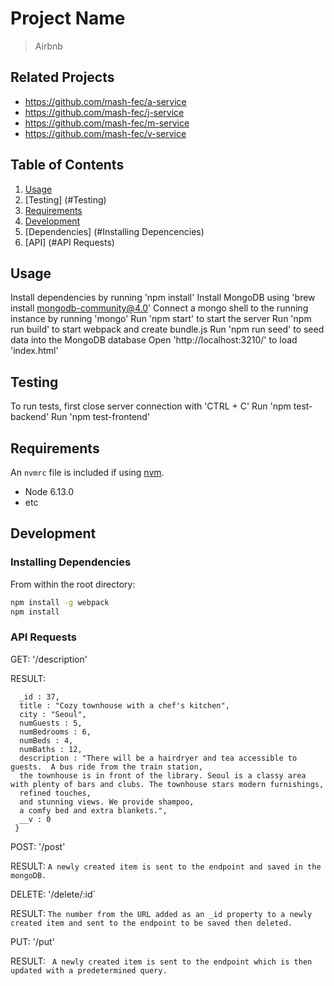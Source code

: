# Project Name

> Airbnb

## Related Projects

  - https://github.com/mash-fec/a-service
  - https://github.com/mash-fec/j-service
  - https://github.com/mash-fec/m-service
  - https://github.com/mash-fec/v-service

## Table of Contents

1. [Usage](#Usage)
2. [Testing] (#Testing)
3. [Requirements](#Requirements)
4. [Development](#Development)
5. [Dependencies] (#Installing Depencencies)
6. [API] (#API Requests)

## Usage

Install dependencies by running 'npm install'
Install MongoDB using 'brew install mongodb-community@4.0'
Connect a mongo shell to the running instance by running 'mongo'
Run 'npm start' to start the server
Run 'npm run build' to start webpack and create bundle.js
Run 'npm run seed' to seed data into the MongoDB database
Open 'http://localhost:3210/' to load 'index.html'

## Testing

To run tests, first close server connection with 'CTRL + C'
Run 'npm test-backend'
Run 'npm test-frontend'

## Requirements

An `nvmrc` file is included if using [nvm](https://github.com/creationix/nvm).

- Node 6.13.0
- etc

## Development

### Installing Dependencies

From within the root directory:

```sh
npm install -g webpack
npm install
```

### API Requests

GET: '/description'

RESULT:
```{
  _id : 37,
  title : "Cozy townhouse with a chef's kitchen",
  city : "Seoul",
  numGuests : 5,
  numBedrooms : 6,
  numBeds : 4,
  numBaths : 12,
  description : "There will be a hairdryer and tea accessible to guests.  A bus ride from the train station,
  the townhouse is in front of the library. Seoul is a classy area with plenty of bars and clubs. The townhouse stars modern furnishings,
  refined touches,
  and stunning views. We provide shampoo,
  a comfy bed and extra blankets.",
  __v : 0
 }
 ```

 POST: '/post'

 RESULT:
  ```A newly created item is sent to the endpoint and saved in the mongoDB.```

 DELETE: '/delete/:id`

 RESULT:
  ```The number from the URL added as an _id property to a newly created item and sent to the endpoint to be saved then deleted.```

 PUT: '/put'

 RESULT:
 ``` A newly created item is sent to the endpoint which is then updated with a predetermined query.```